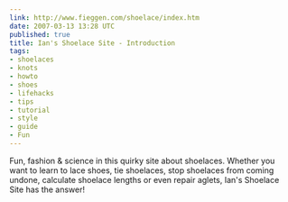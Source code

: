 ```yaml
---
link: http://www.fieggen.com/shoelace/index.htm
date: 2007-03-13 13:28 UTC
published: true
title: Ian's Shoelace Site - Introduction
tags:
- shoelaces
- knots
- howto
- shoes
- lifehacks
- tips
- tutorial
- style
- guide
- Fun
---
```


Fun, fashion & science in this quirky site about shoelaces. Whether you want to learn to lace shoes, tie shoelaces, stop shoelaces from coming undone, calculate shoelace lengths or even repair aglets, Ian's Shoelace Site has the answer!

